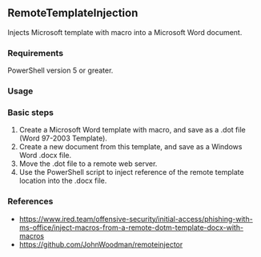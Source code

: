 ## RemoteTemplateInjection

Injects Microsoft template with macro into a Microsoft Word document.  

### Requirements

PowerShell version 5 or greater.

### Usage

### Basic steps

1. Create a Microsoft Word template with macro, and save as a .dot file (Word 97-2003 Template).
2. Create a new document from this template, and save as a Windows Word .docx file.
3. Move the .dot file to a remote web server.
4. Use the PowerShell script to inject reference of the remote template location into the .docx file.

### References

- https://www.ired.team/offensive-security/initial-access/phishing-with-ms-office/inject-macros-from-a-remote-dotm-template-docx-with-macros
- https://github.com/JohnWoodman/remoteinjector




